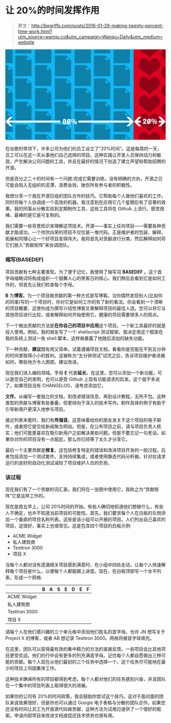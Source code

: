 # 让 20%的时间发挥作用

> 原文：<http://begriffs.com/posts/2016-01-29-making-twenty-percent-time-work.html?utm_source=wanqu.co&utm_campaign=Wanqu+Daily&utm_medium=website>

![20% time image from lifehacker.com](img/a068e55d2642a58612cba78cc2aa0254.png)

在谷歌的带领下，许多公司为他们的员工设立了“20%时间”。这是每周的一天，员工可以在这一天从事他们自己选择的项目。这种实践让开发人员保持动力和敏锐，产生解决公司问题的工具，并且在最好的情况下创造了建立声望和帮助招聘的开源。

但是百分之二十的时间有一个问题:完成它需要训练。没有明确的方向，开源之日可能会陷入无组织的泥潭，浪费金钱，挫伤所有参与者的积极性。

我想分享一个我在开源日组织团队合作的技巧。它帮助每个人做他们喜欢的工作，同时将每个人协调成一个高效的机器。我注意到在应用它几个星期后有了显著的效果。我的同事从分散实验到定期制作工具，这些工具将在 Github 上流行。感觉很棒，最棒的是它是可复制的。

我们需要一些背景知识来理解这项技术。开源——事实上任何项目——需要各种贡献才能成功。一个欣欣向荣的项目不仅仅是一堆代码。正是维护者的包装、解释、拓展和同理心让一个好项目变得伟大。我将首先对贡献进行分类，然后解释如何将它们放入“贡献矩阵”来协调团队。

### 缩写(BASEDEF)

项目贡献有七种主要类型。为了便于记忆，我使用了缩写词 **BASEDEF** 。这个首字母缩略词将构成组织一个鼓舞人心的黑客日的核心。我们稍后会看到它是如何工作的，但首先让我们检查每个字母。

**B** 为**博客**。为一个项目做贡献的第一种方式是写博客。当你偶然发现别人(比如你的同事)写的一个项目时，你对它是如何工作的有了新的看法。你会看到一个清晰的项目概要，这使你成为撰写介绍性博客文章解释项目的最佳人选。您可以将它与其他项目进行比较，或者解释如何开始使用它。健康的项目需要很多人的观点。

下一个做出贡献的方法是**在你自己的项目中应用**这个项目。一个新工具最好的就是投入使用。例如，我的朋友写了一个 shellscript 测试框架。我决定用这个框架在我的系统上测试一些 shell 脚本。这样做暴露了他随后添加的缺失功能。

下一种贡献，**建议**既有用又简单。试着遵循项目文档，看看你是否能在不到五分钟的时间里取得小小的胜利。这被称为“五分钟测试”试完之后，告诉项目维护者进展如何，哪些地方令人困惑。建议改进。

现在我们进入编码领域。字母 **E** 代表**延长**。在这里，您可以添加一个新功能，可以是您自己的发明，也可以是受 Github 上现有功能请求的启发。这个就不多说了。如果项目没有 CHANGELOG，请考虑添加它。

**文件**。从编写一套独立的文档，到改进错误信息，再到设计教程，无所不包。这种类型的贡献与博客有些重叠，但更倾向于深入的技术写作。制作具体的例子有助于引导新用户更深入地参与项目。

接近列表末尾时，我们有**传福音**。这意味着给你的朋友发关于这个项目的电子邮件，或者把它提交给新闻聚合网站。但是，在公布项目之前，请与项目负责人核实；他们可能更喜欢在吸引新用户之前解决某些问题。但是不要忘记一句老话，如果你对你的项目没有一点尴尬，那么你已经等了太久才分享它。

最后一个主要贡献是**修复**。这包括修复特定的错误和改进项目开发的一般过程。后者包括添加一个测试套件，支持持续集成，或者使用静态代码分析器。针对拉请求运行的良好的自动化测试减轻了项目维护人员的负担。

### 该过程

现在我们有了一个贡献的词汇表。我们将在一张图中使用它，我称之为“贡献矩阵”它是这样工作的。

现在是周五早上，公司 20%时间的开始。有些人确切地知道他们想做什么，有些人不确定，也许不知道当前项目的可能性。首先，我们要求每个人在白板的左侧添加一个垂直的项目名称列表。这些是该小组可以开展的项目。人们列出自己喜欢的项目，这很好，事实上也很常见。这是包含四个项目的白板示例:

*   ACME Widget
*   私人建筑商
*   Testtron 3000
*   项目 X

当每个人都对没有遗漏相关项目感到满意时，在小组中四处走动，让每个人快速解释每个项目是什么，以便每个人都能跟上进度。现在，在白板顶部写一个水平列表，形成一个网格:

|  | B | A | S | E | D | E | F |
| --- | --- | --- | --- | --- | --- | --- | --- |
| ACME Widget |  |  |  |  |  |  |  |
| 私人建筑商 |  |  |  |  |  |  |  |
| Testtron 3000 |  |  |  |  |  |  |  |
| 项目 X |  |  |  |  |  |  |  |

请每个人在他们感兴趣的三个单元格中添加他们姓名的首字母。也许 JN 想写关于 Project X 的博客，或者 AB 想记录 Testtron 3000。网格将被首字母填充。

在这里，团队可以获得最有效的集中精力的方法的直接反馈。一些项目会比其他项目更受欢迎。他们的行中会有更多的列充满首字母。记住每个人都自愿做出三种可能的贡献。每个人现在从他们最初的三个任务中选择一个，这个任务尽可能地在最少的项目上巩固集体工作。

这种技术确保所有的项目都得到考虑，每个人都对他们的任务感到兴奋，并且团队在一个集中的项目列表上取得很大的进展。

如果你的公司有 20%的时间政策，我会鼓励你尝试这个技巧。这对于面对面的团队来说效果很好，但是你也可以通过 Google 电子表格与分散的团队合作。如果您还没有时间让员工为开放源代码做贡献，这种方法为试用日提供了一个很好的框架。申请内部项目来改进文档或偿还技术债务也很有用。